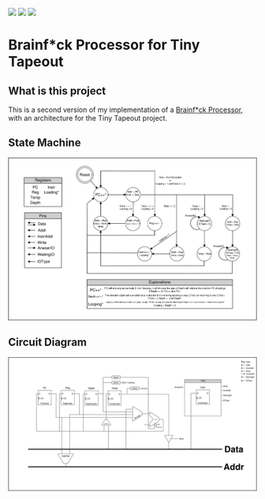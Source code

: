 ![](../../workflows/gds/badge.svg) ![](../../workflows/docs/badge.svg) ![](../../workflows/test/badge.svg)

# Brainf\*ck Processor for Tiny Tapeout

## What is this project

This is a second version of my implementation of a [Brainf\*ck Processor](https://github.com/loco-choco/bf-processor/tree/main), with an architecture for the Tiny Tapeout project.

## State Machine

![FSM](fsm.png)

## Circuit Diagram

![Diagram](diagram.png)
